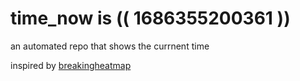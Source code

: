 # time_now is (( 1686355200361 ))

an automated repo that shows the currnent time

inspired by [breakingheatmap](https://github.com/breakingheatmap/breakingheatmap)